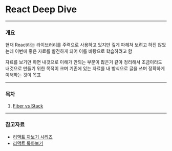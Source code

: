 # React Deep Dive

---

### 개요

현재 React라는 라이브러리를 주력으로 사용하고 있지만 깊게 파헤쳐 보려고 하진 않았는데 이번에 좋은 자료를 발견하게 되어 이를 바탕으로 학습하려고 함

자료를 보기만 하면 내것으로 이해가 안되는 부분이 많은거 같아 정리해서 조금이라도 내것으로 만들기 위한 목적이 크며 기존에 있는 자료를 내 방식으로 글을 쓰며 정확하게 이해하는 것이 목표

---

### 목차

1. [Fiber vs Stack](./1/README.md)

---

### 참고자료

- [리액트 까보기 시리즈](https://www.youtube.com/watch?v=JadWu4Ygnyc&list=PLpq56DBY9U2B6gAZIbiIami_cLBhpHYCA)
- [리액트 톺아보기](https://goidle.github.io/)
